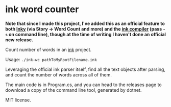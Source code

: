 # ink word counter

**Note that since I made this project, I've added this as an official feature to both [Inky](https://github.com/inkle/inky) (via Story -> Word Count and more) and the [ink compiler](https://github.com/inkle/ink) (pass `-s` on command line), though at the time of writing I haven't done an official new release.**

Count number of words in an [ink](https://www.github.com/inkle/ink) project.

Usage: `./ink-wc pathToMyRootFilename.ink`

Leveraging the official ink parser itself, find all the text objects after parsing, and count the number of words across all of them.

The main code is in Program.cs, and you can head to the releases page to download a copy of the command line tool, generated by dotnet.

MIT license.
